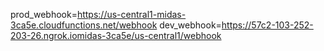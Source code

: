 prod_webhook=https://us-central1-midas-3ca5e.cloudfunctions.net/webhook
dev_webhook=https://57c2-103-252-203-26.ngrok.iomidas-3ca5e/us-central1/webhook
